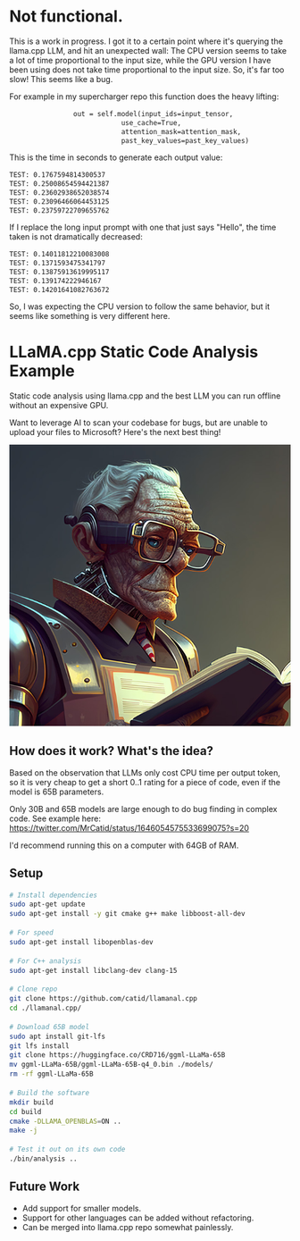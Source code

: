 # Not functional.

This is a work in progress.  I got it to a certain point where it's querying the llama.cpp LLM, and hit an unexpected wall: The CPU version seems to take a lot of time proportional to the input size, while the GPU version I have been using does not take time proportional to the input size.  So, it's far too slow!  This seems like a bug.

For example in my supercharger repo this function does the heavy lifting:

                    out = self.model(input_ids=input_tensor,
                                use_cache=True,
                                attention_mask=attention_mask,
                                past_key_values=past_key_values)

This is the time in seconds to generate each output value:

```
TEST: 0.1767594814300537
TEST: 0.25008654594421387
TEST: 0.23602938652038574
TEST: 0.23096466064453125
TEST: 0.23759722709655762
```

If I replace the long input prompt with one that just says "Hello", the time taken is not dramatically decreased:

```
TEST: 0.14011812210083008
TEST: 0.1371593475341797
TEST: 0.13875913619995117
TEST: 0.139174222946167
TEST: 0.14201641082763672
```

So, I was expecting the CPU version to follow the same behavior, but it seems like something is very different here.


# LLaMA.cpp Static Code Analysis Example

Static code analysis using llama.cpp and the best LLM you can run offline without an expensive GPU.

Want to leverage AI to scan your codebase for bugs, but are unable to upload your files to Microsoft?  Here's the next best thing!

![analysis logo](analysis.jpg)

## How does it work?  What's the idea?

Based on the observation that LLMs only cost CPU time per output token, so it is very cheap to get a short 0..1 rating for a piece of code, even if the model is 65B parameters.

Only 30B and 65B models are large enough to do bug finding in complex code.  See example here: https://twitter.com/MrCatid/status/1646054575533699075?s=20

I'd recommend running this on a computer with 64GB of RAM.

## Setup

```bash
# Install dependencies
sudo apt-get update
sudo apt-get install -y git cmake g++ make libboost-all-dev

# For speed
sudo apt-get install libopenblas-dev

# For C++ analysis
sudo apt-get install libclang-dev clang-15

# Clone repo
git clone https://github.com/catid/llamanal.cpp
cd ./llamanal.cpp/

# Download 65B model
sudo apt install git-lfs
git lfs install
git clone https://huggingface.co/CRD716/ggml-LLaMa-65B
mv ggml-LLaMa-65B/ggml-LLaMa-65B-q4_0.bin ./models/
rm -rf ggml-LLaMa-65B

# Build the software
mkdir build
cd build
cmake -DLLAMA_OPENBLAS=ON ..
make -j

# Test it out on its own code
./bin/analysis ..
```

## Future Work

* Add support for smaller models.
* Support for other languages can be added without refactoring.
* Can be merged into llama.cpp repo somewhat painlessly.

